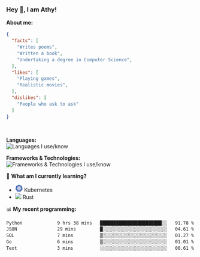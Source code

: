 ### Hey 👋, I am Athy!<br>

**About me:**


```json
{
  "facts": [
    "Writes poems",
    "Written a book",
    "Undertaking a degree in Computer Science",
  ],
  "likes": [
    "Playing games",
    "Realistic movies",
  ],
  "dislikes": [
    "People who ask to ask"
  ]
}
```
<br>


**Languages:**<br>
![Languages I use/know](https://skillicons.dev/icons?i=go,js,py,html,lua,java)

**Frameworks & Technologies:**<br />
![Frameworks & Technologies I use/know](https://skillicons.dev/icons?i=nodejs,nextjs,ts,react,express,docker,kubernetes,mysql,postgresql,mongodb,git,github,tailwind,prisma)

📙 **What am I currently learning?**

- <img height="20" src="https://github.com/devicons/devicon/blob/master/icons/kubernetes/kubernetes-plain.svg" />  Kubernetes
- <img height="20" src="https://cdn.jsdelivr.net/gh/devicons/devicon/icons/rust/rust-plain.svg" /> Rust

📊 **My recent programming:**

<!--START_SECTION:waka-->

```txt
Python             9 hrs 38 mins   ███████████████████████░░   91.78 %
JSON               29 mins         █░░░░░░░░░░░░░░░░░░░░░░░░   04.61 %
SQL                7 mins          ▒░░░░░░░░░░░░░░░░░░░░░░░░   01.27 %
Go                 6 mins          ▒░░░░░░░░░░░░░░░░░░░░░░░░   01.01 %
Text               3 mins          ░░░░░░░░░░░░░░░░░░░░░░░░░   00.61 %
```

<!--END_SECTION:waka-->
